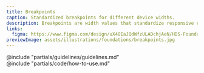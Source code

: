 ```yaml
---
title: Breakpoints
caption: Standardized breakpoints for different device widths.
description: Breakpoints are width values that standardize responsive experiences across the HashiCorp product suite.
links:
  figma: https://www.figma.com/design/uX4OEaJQdWfzULADchjAeN/HDS-Foundations-v2.0?node-id=13020-244&t=0N1UWbTuY6sSq3Od-1
previewImage: assets/illustrations/foundations/breakpoints.jpg
---
```


<section data-tab="Guidelines">
  @include "partials/guidelines/guidelines.md"
</section>

<section data-tab="Code">
  @include "partials/code/how-to-use.md"
</section>